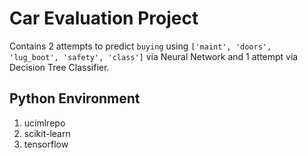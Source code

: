 # Car Evaluation Project

Contains 2 attempts to predict `buying` using `['maint', 'doors', 'lug_boot', 'safety', 'class']` via Neural Network and 1 attempt via Decision Tree Classifier.

## Python Environment
1. ucimlrepo
2. scikit-learn
3. tensorflow
